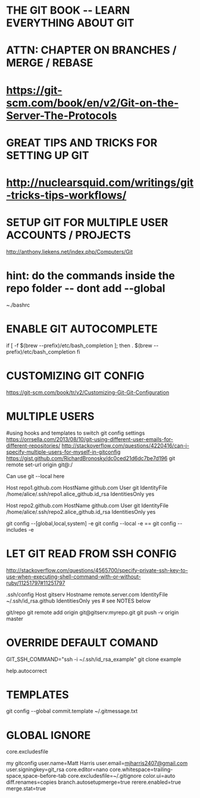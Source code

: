 
# THE GIT BOOK -- LEARN EVERYTHING ABOUT GIT
# ATTN: CHAPTER ON BRANCHES / MERGE / REBASE
# https://git-scm.com/book/en/v2/Git-on-the-Server-The-Protocols

# GREAT TIPS AND TRICKS FOR SETTING UP GIT
# http://nuclearsquid.com/writings/git-tricks-tips-workflows/


# SETUP GIT FOR MULTIPLE USER ACCOUNTS / PROJECTS
http://anthony.liekens.net/index.php/Computers/Git
# hint: do the commands inside the repo folder -- dont add --global



~./bashrc
# ENABLE GIT AUTOCOMPLETE
if [ -f $(brew --prefix)/etc/bash_completion ]; then
  . $(brew --prefix)/etc/bash_completion
fi

# CUSTOMIZING GIT CONFIG
https://git-scm.com/book/tr/v2/Customizing-Git-Git-Configuration



# MULTIPLE USERS
#using hooks and templates to switch git config settings
https://orrsella.com/2013/08/10/git-using-different-user-emails-for-different-repositories/
http://stackoverflow.com/questions/4220416/can-i-specify-multiple-users-for-myself-in-gitconfig
https://gist.github.com/RichardBronosky/dc0ced21d6dc7be7d196
git remote set-url origin git@<host-in-ssh-config>:<username>/<repo>

Can use git --local here

Host repo1.github.com
  HostName github.com
  User git
  IdentityFile /home/alice/.ssh/repo1.alice_github.id_rsa
  IdentitiesOnly yes

Host repo2.github.com
  HostName github.com
  User git
  IdentityFile /home/alice/.ssh/repo2.alice_github.id_rsa
  IdentitiesOnly yes

git config --[global,local,system] -e 
git config --local -e ==  git config --includes -e


# LET GIT READ FROM SSH CONFIG
http://stackoverflow.com/questions/4565700/specify-private-ssh-key-to-use-when-executing-shell-command-with-or-without-ruby/11251797#11251797

.ssh/config
Host            gitserv
    Hostname        remote.server.com
    IdentityFile    ~/.ssh/id_rsa.github
    IdentitiesOnly yes # see NOTES below

git/repo
git remote add origin git@gitserv:myrepo.git
git push -v origin master




# OVERRIDE DEFAULT COMAND
GIT_SSH_COMMAND="ssh -i ~/.ssh/id_rsa_example" git clone example

help.autocorrect

# TEMPLATES
git config --global commit.template ~/.gitmessage.txt

# GLOBAL IGNORE
core.excludesfile


my gitconfig
user.name=Matt Harris
user.email=mjharris2407@gmail.com
user.signingkey=git_rsa
core.editor=nano
core.whitespace=trailing-space,space-before-tab
core.excludesfile=~/.gitignore
color.ui=auto
diff.renames=copies
branch.autosetupmerge=true
rerere.enabled=true
merge.stat=true

